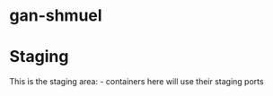 # gan-shmuel
# Staging

This is the staging area:
    - containers here will use their staging ports